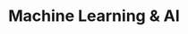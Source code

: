 ---
title: Machine Learning & AI
summary: Supervised & Unsupervised Learning algorithms, Explainability (SHAP, LIME), Fairness/Bias, Adversarial Robustness, AI Risk Assessment & Compliance
tags:
- Machine Learning
date: ""

# Optional external URL for project (replaces project detail page).
external_link: ''

image:
  caption: Photo by rawpixel on Unsplash
  focal_point: Smart

links:
url_code: ""
url_pdf: ""
url_slides: ""
url_video: ""

# Slides (optional).
#   Associate this project with Markdown slides.
#   Simply enter your slide deck's filename without extension.
#   E.g. `slides = "example-slides"` references `content/slides/example-slides.md`.
#   Otherwise, set `slides = ""`.
slides: ""
show_date: false
---